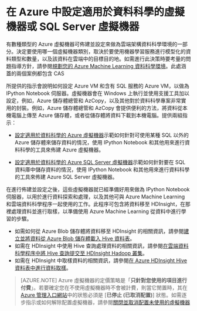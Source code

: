 <properties 
	pageTitle="在 Azure 中設定適用於資料科學的虛擬機器或 SQL Server 虛擬機器" 
	description="設定資料科學虛擬機器" 
	metaKeywords="" 
	services="machine-learning" 
	solutions="" 
	documentationCenter="" 
	authors="msolhab" 
	manager="jacob.spoelstra" 
	editor="cgronlun"  />

<tags 
	ms.service="machine-learning" 
	ms.workload="data-services" 
	ms.tgt_pltfrm="na" 
	ms.devlang="na" 
	ms.topic="article" 
	ms.date="03/17/2015" 
	ms.author="mohabib;xibingao;bradsev" />

# 在 Azure 中設定適用於資料科學的虛擬機器或 SQL Server 虛擬機器

有數種類型的 Azure 虛擬機器可佈建並設定來做為雲端架構資料科學環境的一部分。決定要使用哪一個虛擬機器類別，取決於要使用機器學習服務進行模型化的資料類型和數量，以及該資料在雲端中的目標目的地。如需進行此決策時要考量的問題指導方針，請參閱[規劃您的 Azure Machine Learning 資料科學環境](machine-learning-data-science-plan-your-environment.md)。此處涵蓋的兩個案例都包含 CAS

所提供的指示會說明如何設定 Azure VM 和含有 SQL 服務的 Azure VM，以做為 IPython Notebook 伺服器。虛擬機器會在 Windows 上執行並使用支援工具加以設定，例如，Azure 儲存體總管和 AzCopy，以及其他對於資料科學專案非常實用的封裝。例如，Azure 儲存體總管和 AzCopy 會提供便利的方法，將資料從本機電腦上傳至 Azure 儲存體，或者從儲存體將資料下載到本機電腦。提供兩組指示：

* [設定適用於資料科學的 Azure 虛擬機器](machine-learning-data-science-setup-virtual-machine.md)示範如何針對可使用某種 SQL 以外的 Azure 儲存體來儲存資料的情況，使用 IPython Notebook 和其他用來進行資料科學的工具來佈建 Azure 虛擬機器。 

* [設定適用於資料科學的 Azure SQL Server 虛擬機器](machine-learning-data-science-setup-sql-server-virtual-machine.md)示範如何針對要在 SQL 資料庫中儲存資料的情況，使用 IPython Notebook 和其他用來進行資料科學的工具來佈建 Azure SQL Server 虛擬機器。

在進行佈建並設定之後，這些虛擬機器就已經準備好用來做為 IPython Notebook 伺服器，以用於進行資料探索和處理，以及其他可與 Azure Machine Learning 和雲端資料科學程序一起使用的工作。此程序可包含將資料移至 HDInsight，在那裡處理資料並進行取樣，以準備使用 Azure Machine Learning 從資料中進行學習的步驟。

* 如需如何從 Azure Blob 儲存體將資料移至 HDInsight 的相關資訊，請參閱[建立並將資料從 Azure Blob 儲存體載入 Hive 資料表](machine-learning-data-science-hive-tables.md)。
* 如需在 HDInsight 中使用 Hive 查詢處理資料的相關資訊，請參閱[在雲端資料科學程序中將 Hive 查詢提交至 HDInsight Hadoop 叢集](machine-learning-data-science-hive-queries.md)。
* 如需在 HDInsight 中取樣資料的相關資訊，請參閱[在 Azure HDInsight Hive 資料表中進行資料取樣](machine-learning-data-science-sample-data-hive.md)。


> [AZURE.NOTE] Azure 虛擬機器的定價策略是「**只針對您使用的項目進行付費**」。若要確定您在不使用虛擬機器時不會被計費，則當它閒置時，其在 [Azure 管理入口網站](http://manage.windowsazure.com/)中的狀態必須是 [**已停止 (已取消配置)**] 狀態。如需逐步指示或如何解除配置虛擬機器，請參閱[關閉並取消配置未使用的虛擬機器](machine-learning-data-science-setup-virtual-machine.md#shutdown) 




<!--HONumber=49--> 